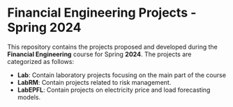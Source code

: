 # Financial Engineering Projects - Spring 2024

This repository contains the projects proposed and developed during the **Financial Engineering** course for Spring **2024**. The projects are categorized as follows:
- **Lab**:  Contain laboratory projects focusing on the main part of the course
- **LabRM**: Contain projects related to risk management.
- **LabEPFL**: Contain projects on electricity price and load forecasting models.

